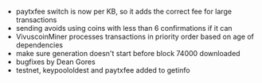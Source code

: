 * paytxfee switch is now per KB, so it adds the correct fee for large transactions
* sending avoids using coins with less than 6 confirmations if it can
* VivuscoinMiner processes transactions in priority order based on age of dependencies
* make sure generation doesn't start before block 74000 downloaded
* bugfixes by Dean Gores
* testnet, keypoololdest and paytxfee added to getinfo
